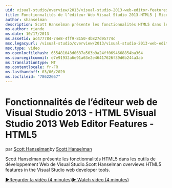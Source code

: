 ```yaml
---
uid: visual-studio/overview/2013/visual-studio-2013-web-editor-features-html5
title: Fonctionnalités de l’éditeur Web Visual Studio 2013-HTML5 | Microsoft Docs
author: shanselman
description: Scott Hanselman présente les fonctionnalités HTML5 dans les outils de développement Web de Visual Studio.
ms.author: riande
ms.date: 10/17/2013
ms.assetid: ac477784-74e8-4ff9-8150-4b827d95774c
msc.legacyurl: /visual-studio/overview/2013/visual-studio-2013-web-editor-features-html5
msc.type: video
ms.openlocfilehash: 655481043d0637a563b9a24ff0694668854ba364
ms.sourcegitcommit: e7e91932a6e91a63e2e46417626f39d6b244a3ab
ms.translationtype: MT
ms.contentlocale: fr-FR
ms.lasthandoff: 03/06/2020
ms.locfileid: "78622667"
---
```

# <a name="visual-studio-2013-web-editor-features---html5"></a><span data-ttu-id="b6ba3-103">Fonctionnalités de l’éditeur web de Visual Studio 2013 - HTML 5</span><span class="sxs-lookup"><span data-stu-id="b6ba3-103">Visual Studio 2013 Web Editor Features - HTML5</span></span>

<span data-ttu-id="b6ba3-104">par [Scott Hanselman](https://github.com/shanselman)</span><span class="sxs-lookup"><span data-stu-id="b6ba3-104">by [Scott Hanselman](https://github.com/shanselman)</span></span>

<span data-ttu-id="b6ba3-105">Scott Hanselman présente les fonctionnalités HTML5 dans les outils de développement Web de Visual Studio.</span><span class="sxs-lookup"><span data-stu-id="b6ba3-105">Scott Hanselman overviews HTML5 features in the Visual Studio web developer tools.</span></span>

[<span data-ttu-id="b6ba3-106">&#9654;Regarder la vidéo (4 minutes)</span><span class="sxs-lookup"><span data-stu-id="b6ba3-106">&#9654; Watch video (4 minutes)</span></span>](https://channel9.msdn.com/Blogs/ASP-NET-Site-Videos/visual-studio-2013-web-editor-features-html5)
